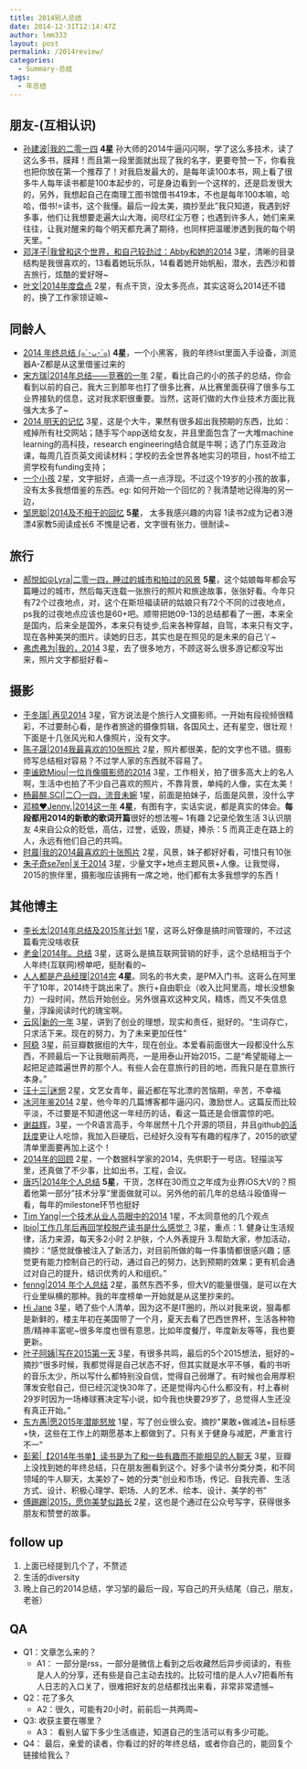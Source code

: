 ```yaml
---
title: 2014别人总结
date: 2014-12-31T12:14:47Z
author: lmm333
layout: post
permalink: /2014review/
categories:
  - Summary-总结
tags:
  - 年总结
---
```


## 朋友-(互相认识)

- [孙建波\|我的二零一四](http://wonderflow.info/archives/1038) **4星** 孙大师的2014牛逼闪闪啊，学了这么多技术，读了这么多书，膜拜！而且第一段里面就出现了我的名字，更要夸赞一下，你看我也把你放在第一个推荐了！对我启发最大的，是每年读100本书，网上看了很多牛人每年读书都是100本起步的，可是身边看到一个这样的，还是启发很大的，另外，我想起自己在南理工图书馆借书419本，不也是每年100本嘛，哈哈，借书!=读书，这个我懂。最后一段太美，摘抄至此”我只知道，我遇到好多事，他们让我想要走遍大山大海，阅尽红尘万卷；也遇到许多人，她们来来往往，让我对醒来的每个明天都充满了期待，也同样把温暖渗透到我的每个明天里。&quot;
- [邓洋子\|我曾和这个世界，和自己较劲过：Abby和她的2014](http://abbydeng.diandian.com/post/2015-01-04/40065713382) 3星，清晰的目录结构是我很喜欢的，13看着她玩乐队，14看着她开始帆船，潜水，去西沙和普吉旅行，炫酷的爱好呀~
- [叶文\|2014年度盘点](http://www.yewen.us/blog/2014/12/review-2014/) 2星，有点干货，没太多亮点，其实这哥么2014还不错的，换了工作家领证嘛~

## 同龄人

- [2014 年终总结 (๑`･ᴗ･´๑)](原文已删) **4星**，一个小黑客，我的年终list里面入手设备，浏览器A-Z都是从这里借鉴过来的
- [宋方瑞\|2014年总结——竞赛的一年](http://maskray.me/blog/2014-12-31-summary) 2星，看比自己的小的孩子的总结，你会看到以前的自己，我大三到那年也打了很多比赛，从比赛里面获得了很多与工业界接轨的信息，这对我求职很重要。当然，这哥们做的大作业技术方面比我强大太多了~
- [2014 明天的记忆](http://freemind.pluskid.org/misc/2014-summary/) 3星，这是个大牛，果然有很多超出我预期的东西，比如：戒掉所有社交网站；随手写个app送给女友，并且里面包含了一大堆machine learning的高科技，research engineering结合就是牛啊；选了门东亚政治课，每周几百页英文阅读材料；学校的去全世界各地实习的项目，host不给工资学校有funding支持；
- [一个小孩](http://blog.renren.com/share/287286452/17808442236) 2星，文字挺好，点滴一点一点浮现。不过这个19岁的小孩的故事，没有太多我想借鉴的东西。eg: 如何开始一个回忆的？我清楚地记得海的另一边，
- [邹思聪\|2014及不相干的回忆](http://mp.weixin.qq.com/s?__biz=MzAxMDEwODA5MA==&amp;amp;mid=202796623&amp;amp;idx=1&amp;amp;sn=9467b537a549632f10783d35401d7c96&amp;amp;scene=0#rd)  **5星**， 太多我感兴趣的内容 1读书2成为记者3港漂4家教5阅读成长6 不愧是记者，文字很有张力，很耐读~

## 旅行

- [郝悦如☮Lyra\|二零一四，睡过的城市和拍过的风景](http://blog.renren.com/blog/246510628/942964047) **5星**，这个姑娘每年都会写篇睡过的城市，然后每天连载一张旅行的照片和旅途故事，张张好看。今年只有72个过夜地点，对，这个在斯坦福读研的姑娘只有72个不同的过夜地点，ps我的过夜地点应该也是60+吧。顺带把她09-13的总结都看了一圈，本来全是国内，后来全是国外，本来只有徒步,后来各种穿越，自驾，本来只有文字，现在各种美哭的图片。读她的日志，其实也是在照见的是未来的自己丫~
- [弗虑弗为\|我的，2014](http://blog.hucheng.com/articles/632.html) 3星，去了很多地方，不顾这哥么很多游记都没写出来，照片文字都挺好看~

## 摄影

- [于冬瑞\| 再见2014](http://blog.renren.com/blog/286438516/942723337)  3星，官方说法是个旅行人文摄影师。一开始有段视频很精彩，不过要耐心看，是作者旅途的摄像剪辑，各国风土，还有星空，很壮观！下面是十几张风光和人像照片，没有文字。
- [陈子晟\|2014我最喜欢的10张照片](http://blog.renren.com/blog/423690638/942885274) 2星，照片都很美，配的文字也不错。摄影师写总结相对容易？不过学人家的东西就不容易了。
- [李谧欧Miou\|一位肖像摄影师的2014](http://blog.renren.com/blog/250353494/942775388) 3星，工作相关，拍了很多高大上的名人啊，生活中也拍了不少自己喜欢的照片，不靠背景，单纯的人像，实在太美！
- [杨最醉.SCI\|二〇一四，流音未婉](http://blog.renren.com/blog/1378694061/942791354) 1星，前面是拍妹子，后面是风景，没什么字
- [邓楠❤Jenny.\|2014这一年](http://blog.renren.com/blog/249353869/942848579) **4星**，有图有字，实话实说，都是真实的体会。**每段都用2014的新歌的歌词开篇**很好的想法喔~ 1有趣 2记录伦敦生活 3认识朋友 4来自公众的贬低，高估，过誉，诋毁，质疑，捧杀：5 而真正走在路上的人，永远有他们自己的共鸣。
- [时晨\|我的2014最喜欢的十张照片](http://blog.renren.com/blog/271997179/941730074) 2星，风景，妹子都好好看，可惜只有10张
- [朱子奇se7en\|关于2014](http://blog.renren.com/blog/335893663/942439370) 3星，少量文字+地点主题风景+人像。让我觉得，2015的旅伴里，摄影咖应该拥有一席之地，他们都有太多我想学的东西！

## 其他博主

- [李长太\|2014年总结及2015年计划](http://blog.sina.com.cn/s/blog_702912b20102vkf5.html) 1星，这哥么好像是搞时间管理的，不过这篇看完没啥收获
- [老金\|2014年。总结](http://zhuanlan.zhihu.com/laojin/19926171) 3星，这哥么是搞互联网营销的好手，这个总结相当于个人年终(互联网)榜单吧，挺耐看的~
- [人人都是产品经理\|2014完](http://zhuanlan.zhihu.com/iamsujie/19925896) **4星**。同名的书大卖，是PM入门书。这哥么在阿里干了10年，2014终于跳出来了。旅行+自由职业（收入比阿里高，增长没想象力）一段时间，然后开始创业。另外很喜欢这种文风，精炼，而又不失信息量，浮躁阅读时代的瑰宝啊。
- [云风\|新的一年](http://blog.codingnow.com/2015/01/summary_and_plan.html) 3星，讲到了创业的理想，现实和责任，挺好的。“生词存亡，只求活下来。现在的努力，为了未来更加任性”
- [阿稳](http://www.wentrue.net/blog/?p=1635) 3星，前豆瓣数据组的大牛，现在创业。本爱看前面很大一段都没什么东西，不顾最后一下让我眼前两亮，一是用泰山开始2015，二是“希望能碰上一起把足迹踏遍世界的那个人。有些人会在意旅行的目的地，而我只是在意旅行本身。”
- [汪十三\|迷惘](http://darling13.lofter.com/post/4c2d5_5464e2f) 2星，文艺女青年，最近都在写北漂的苦恼期，辛苦，不幸福
- [冰河年鉴2014](http://tianchunbinghe.blog.163.com/blog/static/70012014113134810526) 2星，他今年的几篇博客都牛逼闪闪，激励世人。这篇反而比较平淡，不过要是不知道他这一年经历的话，看这一篇还是会很震惊的吧。
- [谢益辉](http://yihui.name/cn/2014/12/summary/)，3星，一个R语言高手，今年居然十几个开源的项目，并且github[的活跃度](https://github.com/yihui)更让人吃惊，我加入巨硬后，已经好久没有写有趣的程序了，2015的欲望清单里面要再加上这个！
- [2014年的回顾](http://xccds1977.blogspot.jp/2014/12/2014.html) 2星，一个数据科学家的2014，先供职于一号店。轻描淡写里，还真做了不少事，比如出书，工程，会议。
- [唐巧\|2014年个人总结](http://blog.devtang.com/blog/2015/01/01/2014-summary/) **5星**，干货，怎样在30而立之年成为业界iOS大V的？照着他第一部分”技术分享”里面做就可以。另外他的前几年的总结斗殴值得一看，每年的milestone环节也挺好
- [Tim Yang\|一个技术从业人员眼中的2014](http://timyang.net/tao/thoughts-2014/) 1星，不太同意他的几个观点
- [lbio\|工作几年后再回学校脱产读书是什么感觉？](http://www.zhihu.com/question/26724212/answer/36233771)  3星，重点：1. 健身让生活规律，活力来源，每天多2小时 2.护肤，个人外表提升 3.帮助大家，参加活动，摘抄：“感觉就像被注入了新活力，对目前所做的每一件事情都很感兴趣；感觉更有能力控制自己的行动，通过自己的努力，达到预期的效果；更有机会通过对自己的提升，结识优秀的人和组织。”
- [fenng\|2014 年个人总结](http://dbanotes.net/review/2014_personal_review.html#rd) 2星，虽然东西不多，但大V的能量很强，是可以在大行业里纵横的那种。我的年度榜单一开始就是从这里抄来的。
- [Hi Jane](http://mp.weixin.qq.com/s?__biz=MjM5NTQxNTIwNA==&amp;amp;mid=204466286&amp;amp;idx=1&amp;amp;sn=e33e48abed8e8347f37230f027bf736a&amp;amp;scene=0#rd) 3星，晒了些个人清单，因为这不是IT圈的，所以对我来说，狠毒都是新鲜的，楼主年初在美国带了一个月，夏天去看了巴西世界杯，生活各种物质/精神丰富呢~很多年度也很有意思，比如年度餐厅，年度新友等等，我也要更新。
- [叶子阿姨\|写在2015第一天](http://www.douban.com/note/475635162/?from=timeline&amp;isappinstalled=0#!/ckDefault) 3星，有很多共鸣，最后的5个2015想法，挺好的~ 摘抄“很多时候，我都觉得是自己状态不好，但其实就是水平不够，看的书听的音乐太少，所以写什么都特别没自信，觉得自己弱爆了。有时候也会用厚积薄发安慰自己，但已经沉淀快30年了，还是觉得内心什么都没有，村上春树29岁时因为一场棒球赛决定写小说，如今我也快要29岁了，总觉得人生还没有真正开始。”
- [东方愚\|愿2015年潜能怒放](http://mp.weixin.qq.com/s?__biz=MjM5NzI4MzUwNg==&amp;mid=202677100&amp;idx=1&amp;sn=e8d460e22274127fd4e20b39ce21c812&amp;scene=0#rd) 1星，写了创业很么安。摘抄"果敢+做减法+目标感+快，这些在工作上的期愿基本上都做到了。只有关于健身与减肥，严重言行不一"
- [彭萦\|【2014年书单】读书是为了和一些有趣而不能相见的人聊天](http://mp.weixin.qq.com/s?__biz=MjM5NDg2NjA4MQ==&amp;amp;mid=202920219&amp;amp;idx=1&amp;amp;sn=14c357ccbe4c465926f41d6fe2ed9fc0&amp;amp;scene=0#rd) 3星，豆瓣上没找到她的年终总结，只在朋友圈看到这个。好多个读书分类分类，和不同领域的牛人聊天，太美妙了~ 她的分类“创业和市场，传记、自我完善、生活方式、设计、积极心理学、职场、人的艺术、绘本、设计、美学的书”
- [傅踢踢\|2015，愿你美梦似路长](http://mp.weixin.qq.com/s?__biz=MjM5NjMxMDYwMQ==&amp;amp;mid=202534069&amp;amp;idx=1&amp;amp;sn=10709c0be45f0b22a762117453701507&amp;amp;scene=0#rd) 2星，这也是个通过在公众号写字，获得很多朋友和赞誉的故事。

## follow up

1. 上面已经提到几个了，不赘述
1. 生活的diversity
1. 晚上自己的2014总结，学习邹的最后一段，写自己的开头结尾（自己，朋友，老爸）

## QA

- Q1：文章怎么来的？
  - A1： 一部分是rss，一部分是微信上看到之后收藏然后异步阅读的，有些是人人的分享，还有些是自己主动去找的。比较可惜的是人人v7把看所有人日志的入口关了，很难把好友的总结都找出来看，非常非常遗憾~
- Q2：花了多久
  - A2：很久，可能有20小时，前前后一共两周~
- Q3: 收获主要在哪里？
  - A3： 看别人留下多少生活痕迹，知道自己的生活可以有多少可能。
- Q4： 最后，亲爱的读者，你看过的好的年终总结，或者你自己的，能回复个链接给我么？